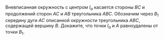 Вневписанная окружность с центром  $I_a$ касается стороны $BC$ и продолжений сторон $AC$ и $AB$ треугольника $ABC$. Обозначим через  $B_1$ середину дуги $AC$ описанной окружности треугольника $ABC$, содержащей вершину $B$. Докажите, что точки $I_a$ и $A$ равноудалены от точки  $B_1$.